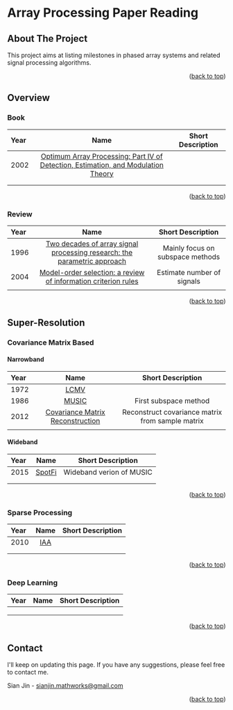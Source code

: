 # Array Processing Paper Reading

<!-- Improved compatibility of back to top link: See: https://github.com/othneildrew/Best-README-Template/pull/73 -->
<a name="readme-top"></a>
<!--
*** Thanks for checking out the Best-README-Template. If you have a suggestion
*** that would make this better, please fork the repo and create a pull request
*** or simply open an issue with the tag "enhancement".
*** Don't forget to give the project a star!
*** Thanks again! Now go create something AMAZING! :D
-->



<!-- PROJECT SHIELDS -->
<!--
*** I'm using markdown "reference style" links for readability.
*** Reference links are enclosed in brackets [ ] instead of parentheses ( ).
*** See the bottom of this document for the declaration of the reference variables
*** for contributors-url, forks-url, etc. This is an optional, concise syntax you may use.
*** https://www.markdownguide.org/basic-syntax/#reference-style-links
-->


<!-- ABOUT THE PROJECT -->
## About The Project

This project aims at listing milestones in phased array systems and related signal processing algorithms.

<p align="right">(<a href="#readme-top">back to top</a>)</p>

## Overview

<!-- Book -->
### Book

| Year  | Name  | Short Description |
| :------------ |:---------------:| :---------------:|
| 2002      | [Optimum Array Processing: Part IV of Detection, Estimation, and Modulation Theory](https://onlinelibrary.wiley.com/doi/book/10.1002/0471221104) |  |
|       |         |    |
|  |       |    |

<p align="right">(<a href="#readme-top">back to top</a>)</p>

<!-- Review -->
### Review

| Year  | Name  | Short Description |
| :------------ |:---------------:| :---------------:|
| 1996      | [Two decades of array signal processing research: the parametric approach](https://ieeexplore.ieee.org/document/526899) | Mainly focus on subspace methods |
|  2004     |  [Model-order selection: a review of information criterion rules](https://ieeexplore.ieee.org/document/1311138)       |  Estimate number of signals  |
|  |       |    |

<p align="right">(<a href="#readme-top">back to top</a>)</p>


## Super-Resolution

<!-- COV -->
### Covariance Matrix Based

#### Narrowband
| Year  | Name  | Short Description |
| :------------ |:---------------:| :---------------:|
|  1972     | [LCMV](https://ieeexplore.ieee.org/document/1450747)     |    |
| 1986      | [MUSIC](https://ieeexplore.ieee.org/abstract/document/1143830) | First subspace method |
| 2012      |   [Covariance Matrix Reconstruction](https://ieeexplore.ieee.org/abstract/document/6180020)    |  Reconstruct covariance matrix from sample matrix  |
|  |       |    |

#### Wideband
| Year  | Name  | Short Description |
| :------------ |:---------------:| :---------------:|
| 2015      | [SpotFi](https://web.stanford.edu/~skatti/pubs/sigcomm15-spotfi.pdf) | Wideband verion of MUSIC |
|       |         |    |
|  |       |    |

<p align="right">(<a href="#readme-top">back to top</a>)</p>

<!-- SPARSE -->
### Sparse Processing

| Year  | Name  | Short Description |
| :------------ |:---------------:| :---------------:|
|   2010    | [IAA](https://ieeexplore.ieee.org/abstract/document/5417172) |  |
|       |         |    |
|  |       |    |

<p align="right">(<a href="#readme-top">back to top</a>)</p>

<!-- LEARNING -->
### Deep Learning

| Year  | Name  | Short Description |
| :------------ |:---------------:| :---------------:|
|       |  |  |
|       |         |    |
|  |       |    |

<p align="right">(<a href="#readme-top">back to top</a>)</p>

<!-- CONTACT -->
## Contact
I'll keep on updating this page. If you have any suggestions, please feel free to contact me.

Sian Jin - sianjin.mathworks@gmail.com

<p align="right">(<a href="#readme-top">back to top</a>)</p>



<!-- MARKDOWN LINKS & IMAGES -->
<!-- https://www.markdownguide.org/basic-syntax/#reference-style-links -->
[contributors-shield]: https://img.shields.io/github/contributors/othneildrew/Best-README-Template.svg?style=for-the-badge
[contributors-url]: https://github.com/othneildrew/Best-README-Template/graphs/contributors
[forks-shield]: https://img.shields.io/github/forks/othneildrew/Best-README-Template.svg?style=for-the-badge
[forks-url]: https://github.com/othneildrew/Best-README-Template/network/members
[stars-shield]: https://img.shields.io/github/stars/othneildrew/Best-README-Template.svg?style=for-the-badge
[stars-url]: https://github.com/othneildrew/Best-README-Template/stargazers
[issues-shield]: https://img.shields.io/github/issues/othneildrew/Best-README-Template.svg?style=for-the-badge
[issues-url]: https://github.com/othneildrew/Best-README-Template/issues
[license-shield]: https://img.shields.io/github/license/othneildrew/Best-README-Template.svg?style=for-the-badge
[license-url]: https://github.com/othneildrew/Best-README-Template/blob/master/LICENSE.txt
[linkedin-shield]: https://img.shields.io/badge/-LinkedIn-black.svg?style=for-the-badge&logo=linkedin&colorB=555
[linkedin-url]: https://www.linkedin.com/in/sian-jin-0461a4188/
[product-screenshot]: images/screenshot.png
[Next.js]: https://img.shields.io/badge/next.js-000000?style=for-the-badge&logo=nextdotjs&logoColor=white
[Next-url]: https://nextjs.org/
[React.js]: https://img.shields.io/badge/React-20232A?style=for-the-badge&logo=react&logoColor=61DAFB
[React-url]: https://reactjs.org/
[Vue.js]: https://img.shields.io/badge/Vue.js-35495E?style=for-the-badge&logo=vuedotjs&logoColor=4FC08D
[Vue-url]: https://vuejs.org/
[Angular.io]: https://img.shields.io/badge/Angular-DD0031?style=for-the-badge&logo=angular&logoColor=white
[Angular-url]: https://angular.io/
[Svelte.dev]: https://img.shields.io/badge/Svelte-4A4A55?style=for-the-badge&logo=svelte&logoColor=FF3E00
[Svelte-url]: https://svelte.dev/
[Laravel.com]: https://img.shields.io/badge/Laravel-FF2D20?style=for-the-badge&logo=laravel&logoColor=white
[Laravel-url]: https://laravel.com
[Bootstrap.com]: https://img.shields.io/badge/Bootstrap-563D7C?style=for-the-badge&logo=bootstrap&logoColor=white
[Bootstrap-url]: https://getbootstrap.com
[JQuery.com]: https://img.shields.io/badge/jQuery-0769AD?style=for-the-badge&logo=jquery&logoColor=white
[JQuery-url]: https://jquery.com 
